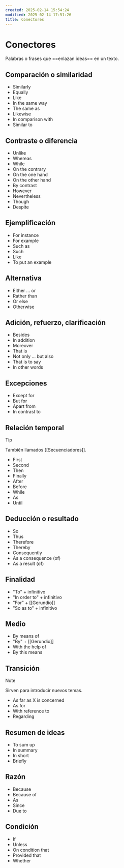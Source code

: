 ```yaml
---
created: 2025-02-14 15:54:24
modified: 2025-02-14 17:51:26
title: Conectores
---
```


# Conectores

Palabras o frases que ==enlazan ideas== en un texto.

## Comparación o similaridad

- Similarly
- Equally
- Like
- In the same way
- The same as
- Likewise
- In comparison with
- Similar to

## Contraste o diferencia

- Unlike
- Whereas
- While
- On the contrary
- On the one hand
- On the other hand
- By contrast
- However
- Nevertheless
- Though
- Despite

## Ejemplificación

- For instance
- For example
- Such as
- Such
- Like
- To put an example

## Alternativa

- Either ... or
- Rather than
- Or else
- Otherwise

## Adición, refuerzo, clarificación

- Besides
- In addition
- Moreover
- That is
- Not only ... but also
- That is to say
- In other words

## Excepciones

- Except for
- But for
- Apart from
- In contrast to

## Relación temporal

> [!tip]
> También llamados [[Secuenciadores]].

- First
- Second
- Then
- Finally
- After
- Before
- While
- As
- Until

## Deducción o resultado

- So
- Thus
- Therefore
- Thereby
- Consequently
- As a consequence (of)
- As a result (of)

## Finalidad

- "To" + infinitivo
- "In order to" + infinitivo
- "For" + [[Gerundio]]
- "So as to" + infinitivo

## Medio

- By means of
- "By" + [[Gerundio]]
- With the help of
- By this means

## Transición

> [!note]
> Sirven para introducir nuevos temas.

- As far as X is concerned
- As for
- With reference to
- Regarding

## Resumen de ideas

- To sum up
- In summary
- In short
- Briefly

## Razón

- Because
- Because of
- As
- Since
- Due to

## Condición

- If
- Unless
- On condition that
- Provided that
- Whether

